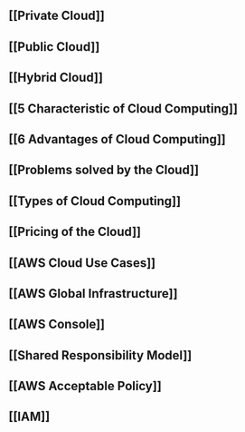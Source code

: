 ## [[Private Cloud]]
## [[Public Cloud]]
## [[Hybrid Cloud]]

## [[5 Characteristic of Cloud Computing]]
## [[6 Advantages of Cloud Computing]]
## [[Problems solved by the Cloud]]
## [[Types of Cloud Computing]]

## [[Pricing of the Cloud]]

## [[AWS Cloud Use Cases]]

## [[AWS Global Infrastructure]]

## [[AWS Console]]

## [[Shared Responsibility Model]]

## [[AWS Acceptable Policy]]

## [[IAM]]






